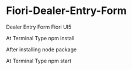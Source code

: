 # Fiori-Dealer-Entry-Form
Dealer Entry Form Fiori UI5


At Terminal Type npm install

After installing node package 

At Terminal Type npm start
